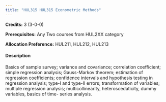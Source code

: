 ```yaml
---
title: "HUL315 HUL315 Econometric Methods"
---
```

**Credits:** 3 (3-0-0)

**Prerequisites:** Any Two courses from HUL2XX category 

**Allocation Preference:** HUL211, HUL212, HUL213

#### Description
Basics of sample survey; variance and covariance; correlation coefficient; simple regression analysis; Gauss-Markov theorem; estimation of regression coefficients; confidence intervals and hypothesis testing in regression analysis; type-I and type-II errors; transformation of variables; multiple regression analysis; multicollinearity, heteroscedaticity, dummy variables, basics of time- series analysis.